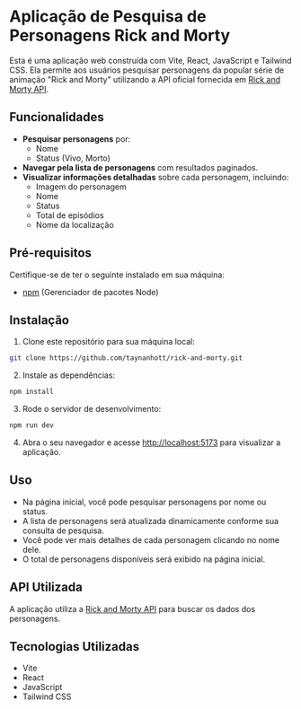 
# Aplicação de Pesquisa de Personagens Rick and Morty

Esta é uma aplicação web construída com Vite, React, JavaScript e Tailwind CSS. Ela permite aos usuários pesquisar personagens da popular série de animação "Rick and Morty" utilizando a API oficial fornecida em [Rick and Morty API](https://rickandmortyapi.com/).

## Funcionalidades

- **Pesquisar personagens** por:
  - Nome
  - Status (Vivo, Morto)
- **Navegar pela lista de personagens** com resultados paginados.
- **Visualizar informações detalhadas** sobre cada personagem, incluindo:
  - Imagem do personagem
  - Nome
  - Status
  - Total de episódios
  - Nome da localização

## Pré-requisitos

Certifique-se de ter o seguinte instalado em sua máquina:

- [npm](https://www.npmjs.com/) (Gerenciador de pacotes Node)

## Instalação

1. Clone este repositório para sua máquina local:

```bash
git clone https://github.com/taynanhott/rick-and-morty.git
```

2. Instale as dependências:

```bash
npm install
```

3. Rode o servidor de desenvolvimento:

```bash
npm run dev
```

4. Abra o seu navegador e acesse [http://localhost:5173](http://localhost:5173) para visualizar a aplicação.

## Uso

- Na página inicial, você pode pesquisar personagens por nome ou status.
- A lista de personagens será atualizada dinamicamente conforme sua consulta de pesquisa.
- Você pode ver mais detalhes de cada personagem clicando no nome dele.
- O total de personagens disponíveis será exibido na página inicial.

## API Utilizada

A aplicação utiliza a [Rick and Morty API](https://rickandmortyapi.com/) para buscar os dados dos personagens.

## Tecnologias Utilizadas

- Vite
- React
- JavaScript
- Tailwind CSS
